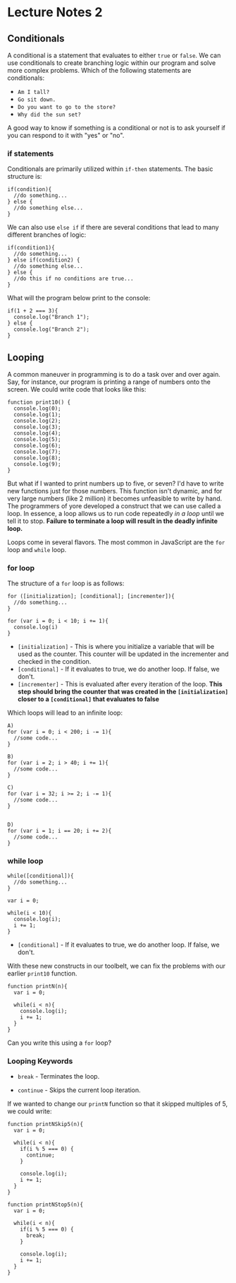 # Lecture Notes 2

## Conditionals

A conditional is a statement that evaluates to either `true` or `false`. We can
use conditionals to create branching logic within our program and solve more
complex problems. Which of the following statements are conditionals:

*  `Am I tall?`
*  `Go sit down.`
*  `Do you want to go to the store?`
*  `Why did the sun set?`

A good way to know if something is a conditional or not is to ask yourself if you
can respond to it with "yes" or "no".

### if statements
Conditionals are primarily utilized within `if-then` statements. The basic
structure is:

```
if(condition){
  //do something...
} else {
  //do something else...
}
```

We can also use `else if` if there are several conditions that lead to many
different branches of logic:

```
if(condition1){
  //do something...
} else if(condition2) {
  //do something else...
} else {
  //do this if no conditions are true...
}
```

What will the program below print to the console:
```
if(1 + 2 === 3){
  console.log("Branch 1");
} else {
  console.log("Branch 2");
}
```

## Looping

A common maneuver in programming is to do a task over and over again. Say, for instance, our program is printing a range of numbers onto the screen. We could write code that looks like this:

```
function print10() {
  console.log(0);
  console.log(1);
  console.log(2);
  console.log(3);
  console.log(4);
  console.log(5);
  console.log(6);
  console.log(7);
  console.log(8);
  console.log(9);
}
```

But what if I wanted to print numbers up to five, or seven? I'd have to write
new functions just for those numbers. This function isn't dynamic, and for very
large numbers (like 2 million) it becomes unfeasible to write by hand. The
programmers of yore developed a construct that we can use called a loop. In
essence, a loop allows us to run code repeatedly *in a loop* until we tell it to stop. **Failure to terminate a loop will result in the deadly infinite loop.**

Loops come in several flavors. The most common in JavaScript are the `for` loop and `while` loop.

### for loop

The structure of a `for` loop is as follows:

```
for ([initialization]; [conditional]; [incrementer]){
  //do something...
}

for (var i = 0; i < 10; i += 1){
  console.log(i)
}
```

* `[initialization]` - This is where you initialize a variable that will be used as the counter. This counter will be updated in the incrementer and checked in the condition.
* `[conditional]` - If it evaluates to true, we do another loop. If false, we don't.
* `[incrementer]` - This is evaluated after every iteration of the loop. **This step should bring the counter that was created in the `[initialization]` closer to a `[conditional]` that evaluates to false**

Which loops will lead to an infinite loop:

```
A)
for (var i = 0; i < 200; i -= 1){
  //some code...
}

B)
for (var i = 2; i > 40; i += 1){
  //some code...
}

C)
for (var i = 32; i >= 2; i -= 1){
  //some code...
}


D)
for (var i = 1; i == 20; i += 2){
  //some code...
}
```

### while loop

```
while([conditional]){
  //do something...
}

var i = 0;

while(i < 10){
  console.log(i);
  i += 1;
}
```

* `[conditional]` - If it evaluates to true, we do another loop. If false, we don't.

With these new constructs in our toolbelt, we can fix the problems with our
earlier `print10` function.

```
function printN(n){
  var i = 0;

  while(i < n){
    console.log(i);
    i += 1;
  }
}
```

Can you write this using a `for` loop?

### Looping Keywords

* `break` - Terminates the loop.

* `continue` - Skips the current loop iteration.

If we wanted to change our `printN` function so that it skipped multiples of 5,
we could write:

```
function printNSkip5(n){
  var i = 0;

  while(i < n){
    if(i % 5 === 0) {
      continue;
    }

    console.log(i);
    i += 1;
  }
}

function printNStop5(n){
  var i = 0;

  while(i < n){
    if(i % 5 === 0) {
      break;
    }

    console.log(i);
    i += 1;
  }
}
```
